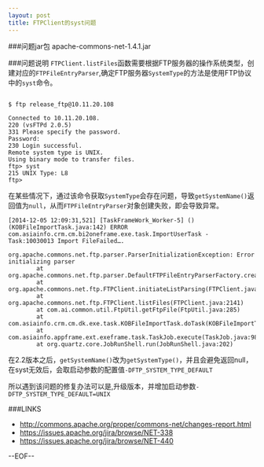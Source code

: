 ```yaml
---
layout: post
title: FTPClient的syst问题
---
```


###问题jar包
apache-commons-net-1.4.1.jar

###问题说明
`FTPClient.listFiles`函数需要根据FTP服务器的操作系统类型，创建对应的`FTPFileEntryParser`,确定FTP服务器`SystemType`的方法是使用FTP协议中的`syst`命令。

```

$ ftp release_ftp@10.11.20.108

Connected to 10.11.20.108.
220 (vsFTPd 2.0.5)
331 Please specify the password.
Password:
230 Login successful.
Remote system type is UNIX.
Using binary mode to transfer files.
ftp> syst
215 UNIX Type: L8
ftp>
```

在某些情况下，通过该命令获取`SystemType`会存在问题，导致`getSystemName()`返回值为`null`，从而`FTPFileEntryParser`对象创建失败，即会导致异常。

```
[2014-12-05 12:09:31,521] [TaskFrameWork_Worker-5] () (KOBFileImportTask.java:142) ERROR com.asiainfo.crm.cm.bi2oneframe.exe.task.ImportUserTask - Task:10030013 Import FileFailed….
         org.apache.commons.net.ftp.parser.ParserInitializationException: Error initializing parser
        at org.apache.commons.net.ftp.parser.DefaultFTPFileEntryParserFactory.createFileEntryParser(DefaultFTPFileEntryParserFactory.java:129)
        at org.apache.commons.net.ftp.FTPClient.initiateListParsing(FTPClient.java:2358)
        at org.apache.commons.net.ftp.FTPClient.listFiles(FTPClient.java:2141)
        at com.ai.common.util.FtpUtil.getFtpFile(FtpUtil.java:285)
        at com.asiainfo.crm.cm.dk.exe.task.KOBFileImportTask.doTask(KOBFileImportTask.java:136)
        at com.asiainfo.appframe.ext.exeframe.task.TaskJob.execute(TaskJob.java:98)
        at org.quartz.core.JobRunShell.run(JobRunShell.java:202)
```

在2.2版本之后，`getSystemName()`改为`getSystemType()`，并且会避免返回null，在syst无效后，会取启动参数的配置值`-DFTP_SYSTEM_TYPE_DEFAULT`

所以遇到该问题的修复办法可以是,升级版本，并增加启动参数`-DFTP_SYSTEM_TYPE_DEFAULT=UNIX`

###LINKS
- http://commons.apache.org/proper/commons-net/changes-report.html
- https://issues.apache.org/jira/browse/NET-338
- https://issues.apache.org/jira/browse/NET-440

--EOF--